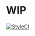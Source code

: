 # WIP

[![StyleCI](https://styleci.io/repos/59498372/shield?style=flat)](https://styleci.io/repos/59498372)